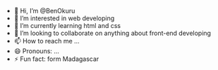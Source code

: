 - 👋 Hi, I’m @BenOkuru
- 👀 I’m interested in web developing
- 🌱 I’m currently learning html and css
- 💞️ I’m looking to collaborate on anything about front-end developing
- 📫 How to reach me ...
- 😄 Pronouns: ...
- ⚡ Fun fact: form Madagascar

<!---
BenOkuru/BenOkuru is a ✨ special ✨ repository because its `README.md` (this file) appears on your GitHub profile.
You can click the Preview link to take a look at your changes.
--->
